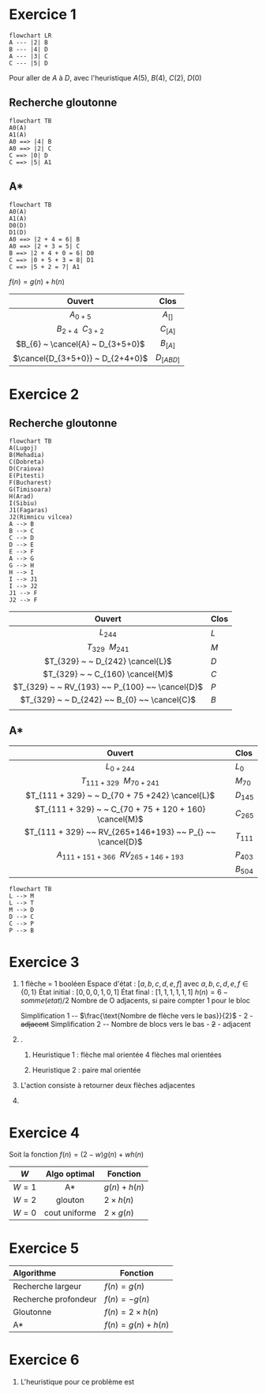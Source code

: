 # Exercice 1

```mermaid
flowchart LR
A --- |2| B
B --- |4| D
A --- |3| C
C --- |5| D
```


Pour aller de $A$ à $D$, avec l'heuristique $A(5), ~ B(4), ~ C(2), ~ D(0)$

## Recherche gloutonne
```mermaid
flowchart TB
A0(A)
A1(A)
A0 ==> |4| B
A0 ==> |2| C
C ==> |0| D
C ==> |5| A1
```

## A*

```mermaid
flowchart TB
A0(A)
A1(A)
D0(D)
D1(D)
A0 ==> |2 + 4 = 6| B
A0 ==> |2 + 3 = 5| C
B ==> |2 + 4 + 0 = 6| D0
C ==> |0 + 5 + 3 = 8| D1
C ==> |5 + 2 = 7| A1
```

$f(n)=g(n)+h(n)$

|              Ouvert              |    Clos     |
| :------------------------------: | :---------: |
|            $A_{0+5}$             |  $A_{[]}$   |
|       $B_{2+4} ~~ C_{3+2}$       |  $C_{[A]}$  |
| $B_{6} ~ \cancel{A} ~ D_{3+5+0}$ |  $B_{[A]}$  |
| $\cancel{D_{3+5+0}} ~ D_{2+4+0}$ | $D_{[ABD]}$ |

# Exercice 2

## Recherche gloutonne

```mermaid
flowchart TB
A(Lugoj)
B(Mehadia)
C(Dobreta)
D(Craiova)
E(Pitesti)
F(Bucharest)
G(Timisoara)
H(Arad)
I(Sibiu)
J1(Fagaras)
J2(Rimnicu vilcea)
A --> B
B --> C
C --> D
D --> E
E --> F
A --> G
G --> H
H --> I
I --> J1
I --> J2
J1 --> F
J2 --> F
```

|                     Ouvert                      | Clos |
| :---------------------------------------------: | :--- |
|                    $L_{244}$                    | $L$  |
|              $T_{329} ~ ~ M_{241}$              | $M$  |
|        $T_{329} ~ ~ D_{242} \cancel{L}$         | $D$  |
|        $T_{329} ~ ~ C_{160} \cancel{M}$         | $C$  |
| $T_{329} ~ ~ RV_{193} ~~ P_{100} ~~ \cancel{D}$ | $P$  |
|  $T_{329} ~ ~ D_{242} ~~ B_{0} ~~ \cancel{C}$   | $B$  |
|                                                 |      |
## A*

|                           Ouvert                           | Clos      |
| :--------------------------------------------------------: | :-------- |
|                       $L_{0 + 244}$                        | $L_{0}$   |
|              $T_{111 + 329} ~ ~ M_{70 + 241}$              | $M_{70}$  |
|      $T_{111 + 329} ~ ~ D_{70 + 75 +242} \cancel{L}$       | $D_{145}$ |
|   $T_{111 + 329} ~ ~ C_{70 + 75 + 120 + 160} \cancel{M}$   | $C_{265}$ |
| $T_{111 + 329} ~~ RV_{265+146+193} ~~  P_{} ~~ \cancel{D}$ | $T_{111}$ |
|           $A_{111+151+366} ~~ RV_{265+146+193}$            | $P_{403}$ |
|                                                            | $B_{504}$ |


```mermaid
flowchart TB
L --> M
L --> T
M --> D
D --> C
C --> P
P --> B
```

# Exercice 3

1. 1 flèche = 1 booléen
   Espace d'état : $[a,b,c,d,e,f]$ avec $a,b,c,d,e,f \in \{0,1\}$
   État initial : $[0,0,0,1,0,1]$
   État final : $[1,1,1,1,1,1]$
   $h(n) = 6 - somme(etat) / 2$
   Nombre de O adjacents, si paire compter $1$ pour le bloc
   
   Simplification 1 -- $\frac{\text{Nombre de flèche vers le bas}}{2}$
	   - 2
	   - ~~adjacent~~ 
   Simplification 2 -- $\text{Nombre de blocs vers le bas}$
	   - ~~2~~
	   - adjacent
2. . 
	1. Heuristique 1 : flèche mal orientée
		4 flèches mal orientées
		
	2. Heuristique 2 : paire mal orientée
3. L'action consiste à retourner deux flèches adjacentes
4. 
# Exercice 4

Soit la fonction $f(n)=(2-w)g(n)+wh(n)$

|   $W$   | Algo optimal  | Fonction        |
| :-----: | :-----------: | --------------- |
| $W = 1$ |      A*       | $g(n) + h(n)$   |
| $W = 2$ |    glouton    | $2 \times h(n)$ |
| $W = 0$ | cout uniforme | $2 \times g(n)$ |
# Exercice 5

|      Algorithme      | Fonction               |
| :------------------- | ---------------------- |
|  Recherche largeur   | $f(n) = g(n)$          |
| Recherche profondeur | $f(n)= -g(n)$          |
|      Gloutonne       | $f(n) = 2 \times h(n)$ |
|          A*          | $f(n) = g(n) + h(n)$   |

# Exercice 6

1. L'heuristique pour ce problème est 